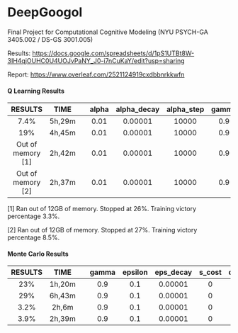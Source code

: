 # DeepGoogol
Final Project for Computational Cognitive Modeling (NYU PSYCH-GA 3405.002 / DS-GS 3001.005)

Results: https://docs.google.com/spreadsheets/d/1pS1UTBt8W-3IH4qjOUHC0U4UOJvPaNY_J0-i7nCuKaY/edit?usp=sharing

Report: https://www.overleaf.com/2521124919cxdbbnrkkwfn

#### Q Learning Results

| **RESULTS** | **TIME** | | alpha | alpha\_decay | alpha\_step | gamma | epsilon | eps\_decay | s\_cost | q\_learn | q\_key\_fn | q\_key\_params | v\_fn | lo | hi | n\_idx | replace | reward\_fn | reward | n\_games | n\_print | delay | curr\_epoch | curr\_params | lo\_eval | hi\_eval | n\_idx\_eval | replace\_eval | reward\_fn\_eval | reward\_eval | n\_games\_eval | n\_print\_eval | delay\_eval |
|:-:|:-:|:-:|:-:|:-:|:-:|:-:|:-:|:-:|:-:|:-:|:-:|:-:|:-:|:-:|:-:|:-:|:-:|:-:|:-:|:-:|:-:|:-:|:-:|:-:|:-:|:-:|:-:|:-:|:-:|:-:|:-:|:-:|:-:|
| 7.4% | 5h,29m | | 0.01 | 0.00001 | 10000 | 0.9 | 0.1 | 0.00001 | 0 | False | **bin** | 2\_2 | vMax | 1 | 10000 | 50 | False | **scalar** | 10\_10 | **10000000** | 10000 | 0 | 70000000 | 0\_0\_- | 1 | 10000 | 50 | False | scalar | 10\_1 | 10000 | 1000 | 0 |
| 19% | 4h,45m | | 0.01 | 0.00001 | 10000 | 0.9 | 0.1 | 0.00001 | 0 | False | **bin** | 2\_2 | vMax | 1 | 10000 | 50 | False | **topN** | 10\_10\_3 | **10000000** | 10000 | 0 | 70000000 | 0\_0\_10\_- | 1 | 10000 | 50 | False | scalar | 10\_1 | 10000 | 1000 | 0 |
| Out of memory [1] | 2h,42m | | 0.01 | 0.00001 | 10000 | 0.9 | 0.1 | 0.00001 | 0 | False | **seq** | 2 | vSeq | 1 | 10000 | 50 | False | **scalar** | 10\_10 | **50000000** | 10000 | 0 | 70000000 | 0\_0\_- | 1 | 10000 | 50 | False | scalar | 10\_1 | 10000 | 1000 | 0 |
| Out of memory [2] | 2h,37m | | 0.01 | 0.00001 | 10000 | 0.9 | 0.1 | 0.00001 | 0 | False | **seq** | 2 | vSeq | 1 | 10000 | 50 | False | **topN** | 10\_10\_3 | **50000000** | 10000 | 0 | 70000000 | 0\_0\_10\_- | 1 | 10000 | 50 | False | scalar | 10\_1 | 10000 | 1000 | 0 |

[1] Ran out of 12GB of memory.  Stopped at 26%.  Training victory percentage 3.3%.

[2] Ran out of 12GB of memory.  Stopped at 27%.  Training victory percentage 8.5%.

#### Monte Carlo Results

| **RESULTS** | **TIME** | | gamma | epsilon | eps\_decay | s\_cost | q\_key\_fn | q\_key\_params | v\_fn | lo | hi | n\_idx | replace | reward\_fn | reward | n\_episodes | curr\_epoch | curr\_params | lo\_eval | hi\_eval | n\_idx\_eval | replace\_eval | reward\_fn\_eval | reward\_eval | n\_games\_eval | n\_print\_eval | delay\_eval |
|:-:|:-:|:-:|:-:|:-:|:-:|:-:|:-:|:-:|:-:|:-:|:-:|:-:|:-:|:-:|:-:|:-:|:-:|:-:|:-:|:-:|:-:|:-:|:-:|:-:|:-:|:-:|:-:|
| 23% | 1h,20m | | 0.9 | 0.1 | 0.00001 | 0 | **bin** | 2\_2 | vMax | 1 | 10000 | 50 | False | **scalar** | 10\_10 | **1000000** | 70000000 | 0\_0\_- | 1 | 10000 | 50 | False | scalar | 10\_1 | 10000 | 1000 | 0 |
| 29% | 6h,43m | | 0.9 | 0.1 | 0.00001 | 0 | **bin** | 2\_2 | vMax | 1 | 10000 | 50 | False | **topN** | 10\_10\_3 | **10000000** | 70000000 | 0\_0\_10\_- | 1 | 10000 | 50 | False | scalar | 10\_1 | 10000 | 1000 | 0 |
| 3.2% | 2h,6m | | 0.9 | 0.1 | 0.00001 | 0 | **seq** | 2 | vSeq | 1 | 10000 | 50 | False | **scalar** | 10\_10 | **100000** | 70000000 | 0\_0\_- | 1 | 10000 | 50 | False | scalar | 10\_1 | 10000 | 1000 | 0 |
| 3.9% | 2h,39m | | 0.9 | 0.1 | 0.00001 | 0 | **seq** | 2 | vSeq | 1 | 10000 | 50 | False | **topN** | 10\_10\_3 | **100000** | 70000000 | 0\_0\_10\_- | 1 | 10000 | 50 | False | scalar | 10\_1 | 10000 | 1000 | 0 |
